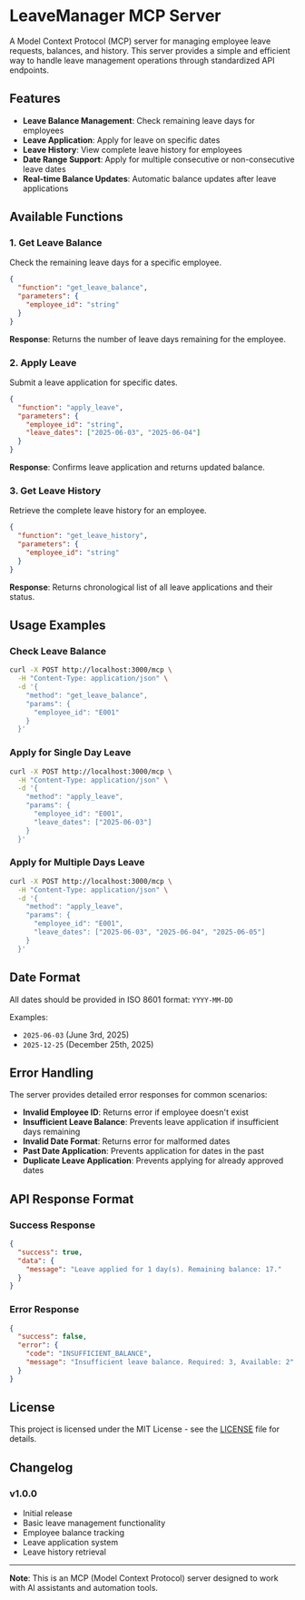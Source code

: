 # LeaveManager MCP Server

A Model Context Protocol (MCP) server for managing employee leave requests, balances, and history. This server provides a simple and efficient way to handle leave management operations through standardized API endpoints.

## Features

- **Leave Balance Management**: Check remaining leave days for employees
- **Leave Application**: Apply for leave on specific dates
- **Leave History**: View complete leave history for employees
- **Date Range Support**: Apply for multiple consecutive or non-consecutive leave dates
- **Real-time Balance Updates**: Automatic balance updates after leave applications

## Available Functions

### 1. Get Leave Balance
Check the remaining leave days for a specific employee.

```json
{
  "function": "get_leave_balance",
  "parameters": {
    "employee_id": "string"
  }
}
```

**Response**: Returns the number of leave days remaining for the employee.

### 2. Apply Leave
Submit a leave application for specific dates.

```json
{
  "function": "apply_leave",
  "parameters": {
    "employee_id": "string",
    "leave_dates": ["2025-06-03", "2025-06-04"]
  }
}
```

**Response**: Confirms leave application and returns updated balance.

### 3. Get Leave History
Retrieve the complete leave history for an employee.

```json
{
  "function": "get_leave_history",
  "parameters": {
    "employee_id": "string"
  }
}
```

**Response**: Returns chronological list of all leave applications and their status.

## Usage Examples

### Check Leave Balance
```bash
curl -X POST http://localhost:3000/mcp \
  -H "Content-Type: application/json" \
  -d '{
    "method": "get_leave_balance",
    "params": {
      "employee_id": "E001"
    }
  }'
```

### Apply for Single Day Leave
```bash
curl -X POST http://localhost:3000/mcp \
  -H "Content-Type: application/json" \
  -d '{
    "method": "apply_leave",
    "params": {
      "employee_id": "E001",
      "leave_dates": ["2025-06-03"]
    }
  }'
```

### Apply for Multiple Days Leave
```bash
curl -X POST http://localhost:3000/mcp \
  -H "Content-Type: application/json" \
  -d '{
    "method": "apply_leave",
    "params": {
      "employee_id": "E001",
      "leave_dates": ["2025-06-03", "2025-06-04", "2025-06-05"]
    }
  }'
```

## Date Format

All dates should be provided in ISO 8601 format: `YYYY-MM-DD`

Examples:
- `2025-06-03` (June 3rd, 2025)
- `2025-12-25` (December 25th, 2025)

## Error Handling

The server provides detailed error responses for common scenarios:

- **Invalid Employee ID**: Returns error if employee doesn't exist
- **Insufficient Leave Balance**: Prevents leave application if insufficient days remaining
- **Invalid Date Format**: Returns error for malformed dates
- **Past Date Application**: Prevents application for dates in the past
- **Duplicate Leave Application**: Prevents applying for already approved dates

## API Response Format

### Success Response
```json
{
  "success": true,
  "data": {
    "message": "Leave applied for 1 day(s). Remaining balance: 17."
  }
}
```

### Error Response
```json
{
  "success": false,
  "error": {
    "code": "INSUFFICIENT_BALANCE",
    "message": "Insufficient leave balance. Required: 3, Available: 2"
  }
}
```

## License

This project is licensed under the MIT License - see the [LICENSE](LICENSE) file for details.


## Changelog

### v1.0.0
- Initial release
- Basic leave management functionality
- Employee balance tracking
- Leave application system
- Leave history retrieval

---

**Note**: This is an MCP (Model Context Protocol) server designed to work with AI assistants and automation tools.
